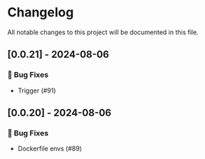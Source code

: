 # Changelog

All notable changes to this project will be documented in this file.

## [0.0.21] - 2024-08-06

### 🐛 Bug Fixes

- Trigger (#91)

## [0.0.20] - 2024-08-06

### 🐛 Bug Fixes

- Dockerfile envs (#89)

<!-- generated by git-cliff -->
